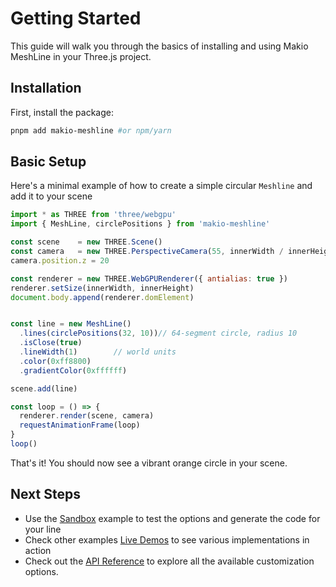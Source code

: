# Getting Started

This guide will walk you through the basics of installing and using Makio MeshLine in your Three.js project.

## Installation

First, install the package:

```bash
pnpm add makio-meshline #or npm/yarn
```

## Basic Setup

Here's a minimal example of how to create a simple circular `Meshline` and add it to your scene

```javascript
import * as THREE from 'three/webgpu'
import { MeshLine, circlePositions } from 'makio-meshline'

const scene    = new THREE.Scene()
const camera   = new THREE.PerspectiveCamera(55, innerWidth / innerHeight, .1, 1000)
camera.position.z = 20

const renderer = new THREE.WebGPURenderer({ antialias: true })
renderer.setSize(innerWidth, innerHeight)
document.body.append(renderer.domElement)


const line = new MeshLine()
  .lines(circlePositions(32, 10))// 64-segment circle, radius 10
  .isClose(true)
  .lineWidth(1)        // world units
  .color(0xff8800)
  .gradientColor(0xffffff)

scene.add(line)

const loop = () => {
  renderer.render(scene, camera)
  requestAnimationFrame(loop)
}
loop()
```

That's it! You should now see a vibrant orange circle in your scene.


## Next Steps

- Use the [Sandbox](./examples/sandbox.md) example to test the options and generate the code for your line 
- Check other examples [Live Demos](https://meshlines.netlify.app) to see various implementations in action
- Check out the [API Reference](./api.md) to explore all the available customization options.

